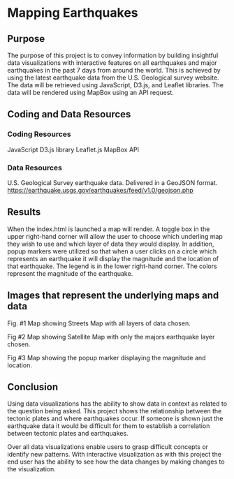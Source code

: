 # Mapping Earthquakes

## Purpose
The purpose of this project is to convey information by building insightful data visualizations with interactive features on all earthquakes and major earthquakes in the past 7 days from around the world. This is achieved by using the latest earthquake data from the U.S. Geological survey website. The data will be retrieved using JavaScript, D3.js, and Leaflet libraries. The data will be rendered using MapBox using an API request. 

## Coding and Data Resources

### Coding Resources
JavaScript	D3.js library
Leaflet.js	MapBox API

### Data Resources
U.S. Geological Survey earthquake data. Delivered in a GeoJSON format.
https://earthquake.usgs.gov/earthquakes/feed/v1.0/geojson.php

## Results

When the index.html is launched a map will render. A toggle box in the upper right-hand corner will allow the user to choose which underling map they wish to use and which layer of data they would display. In addition, popup markers were utilized so that when a user clicks on a circle which represents an earthquake it will display the magnitude and the location of that earthquake. The legend is in the lower right-hand corner. The colors represent the magnitude of the earthquake. 

## Images that represent the underlying maps and data
Fig. #1 Map showing Streets Map with all layers of data chosen.

Fig #2 Map showing Satellite Map with only the majors earthquake layer chosen.

Fig #3 Map showing the popup marker displaying the magnitude and location.


## Conclusion
Using data visualizations has the ability to show data in context as related to the question being asked. This project shows the relationship between the tectonic plates and where earthquakes occur. If someone is shown just the earthquake data it would be difficult for them to establish a correlation between tectonic plates and earthquakes.

Over all data visualizations enable users to grasp difficult concepts or identify new patterns. With interactive visualization as with this project the end user has the ability to see how the data changes by making changes to the visualization. 
